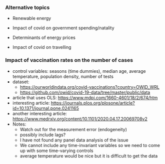 ### Alternative topics

- Renewable energy

- Impact of covid on government spending/natality

- Determinants of energy prices

- Impact of covid on travelling



### Impact of vaccination rates on the number of cases

- control variables: seasons (time dummies), median age, average temperature, population density, number of tests
- dataset:
  -  https://ourworldindata.org/covid-vaccinations?country=OWID_WRL
  - https://github.com/owid/covid-19-data/tree/master/public/data
- article that uses OLS: https://www.mdpi.com/1660-4601/18/2/674/htm
- interesting article: https://journals.plos.org/plosone/article?id=10.1371/journal.pone.0241165
- another interesting article: https://www.medrxiv.org/content/10.1101/2020.04.17.20069708v2
- Notes: 
  - Watch out for the measurement error (endogeneity)
  - possibly include lags?
  - I have not found any panel data analysis of the issue
  - We cannot include any time-invariant variables so we need to come up with some time-varying controls
  - average temperature would be nice but it is difficult to get the data